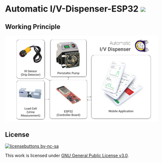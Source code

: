 # Automatic I/V-Dispenser-ESP32 <img src="https://app.travis-ci.com/atick-faisal/IV-Dispenser-ESP32.svg?branch=master"/>

## Working Principle

<p align="center">
  <img src="diagram.png"/>
</p>

## License
[![licensebuttons by-nc-sa](https://licensebuttons.net/l/by-nc-sa/3.0/88x31.png)](https://creativecommons.org/licenses/by-nc-sa/4.0)

This work is licensed under [GNU General Public License v3.0](https://github.com/atick-faisal/PIC16F877a/blob/master/LICENSE).
